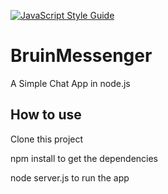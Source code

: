 [![JavaScript Style Guide](https://cdn.rawgit.com/feross/standard/master/badge.svg)](https://github.com/feross/standard)
# BruinMessenger
A Simple Chat App in node.js

## How to use
Clone this project

npm install to get the dependencies

node server.js to run the app
